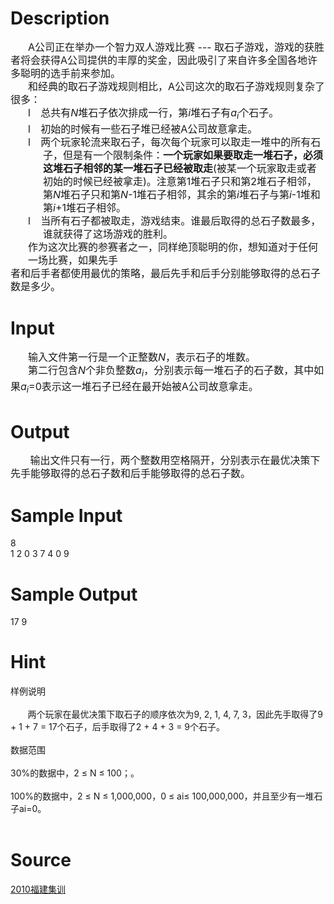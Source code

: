 
# Description

<div class="content"><div style="text-indent: 21pt; line-height: 150%"><span style="font-size: medium">A公司正在举办一个智力双人游戏比赛 --- 取石子游戏，游戏的获胜者将会获得A公司提供的丰厚的奖金，因此吸引了来自许多全国各地许多聪明的选手前来参加。</span></div>
<div style="text-indent: 21pt; line-height: 150%"><span style="font-size: medium">和经典的取石子游戏规则相比，A公司这次的取石子游戏规则复杂了很多：</span></div>
<div style="margin: 0cm 0cm 0pt 39pt; text-indent: -18pt; line-height: 150%"><span style="font-size: medium">l<span style="font: 7pt &#39;Times New Roman&#39;">       </span>总共有<i>N</i>堆石子依次排成一行，第<i>i</i>堆石子有<i>a<sub>i</sub></i>个石子。</span></div>
<div style="margin: 0cm 0cm 0pt 39pt; text-indent: -18pt; line-height: 150%"><span style="font-size: medium">l<span style="font: 7pt &#39;Times New Roman&#39;">       </span>初始的时候有一些石子堆已经被A公司故意拿走。</span></div>
<div style="margin: 0cm 0cm 0pt 39pt; text-indent: -18pt; line-height: 150%"><span style="font-size: medium">l<span style="font: 7pt &#39;Times New Roman&#39;">       </span>两个玩家轮流来取石子，每次每个玩家可以取走一堆中的所有石子，但是有一个限制条件：<b>一个玩家如果要取走一堆石子，必须这堆石子相邻的某一堆石子已经被取走</b>(被某一个玩家取走或者初始的时候已经被拿走)。注意第1堆石子只和第2堆石子相邻，第<i>N</i>堆石子只和第<i>N</i>-1堆石子相邻，其余的第<i>i</i>堆石子与第<i>i</i>-1堆和第<i>i</i>+1堆石子相邻。</span></div>
<div style="margin: 0cm 0cm 0pt 39pt; text-indent: -18pt; line-height: 150%"><span style="font-size: medium">l<span style="font: 7pt &#39;Times New Roman&#39;">       </span>当所有石子都被取走，游戏结束。谁最后取得的总石子数最多，谁就获得了这场游戏的胜利。</span></div>
<div style="margin: 0cm 0cm 0pt 21pt; line-height: 150%"><span style="font-size: medium">作为这次比赛的参赛者之一，同样绝顶聪明的你，想知道对于任何一场比赛，如果先手</span></div>
<div style="line-height: 150%"><span style="font-size: medium">者和后手者都使用最优的策略，最后先手和后手分别能够取得的总石子数是多少。</span></div>
<div style="text-indent: 21pt; line-height: 150%" align="left"></div></div>

# Input

<div class="content"><div style="text-indent: 21pt; line-height: 150%" align="left"><span style="font-size: medium">输入文件第一行是一个正整数<i>N</i>，表示石子的堆数。</span></div>
<div style="text-indent: 21pt; line-height: 150%" align="left"><span style="font-size: medium">第二行包含<i>N</i>个非负整数<i>a<sub>i</sub></i>，分别表示每一堆石子的石子数，其中如果<i>a<sub>i</sub></i>=0表示这一堆石子已经在最开始被A公司故意拿走。</span></div>
<div style="line-height: 150%"></div></div>

# Output

<div class="content"><div style="line-height: 150%"><span style="font-size: medium">       输出文件只有一行，两个整数用空格隔开，分别表示在最优决策下先手能够取得的总石子数和后手能够取得的总石子数。</span></div>
<div style="text-indent: 22pt" align="left"></div></div>

# Sample Input

<div class="content"><span class="sampledata">8<br/>
1 2 0 3 7 4 0 9<br/>
</span></div>

# Sample Output

<div class="content"><span class="sampledata"> 17 9<br/>
</span></div>

# Hint

<div class="content"><p></p><p>样例说明<br/><br/>
       两个玩家在最优决策下取石子的顺序依次为9, 2, 1, 4, 7, 3，因此先手取得了9 + 1 + 7 = 17个石子，后手取得了2 + 4 + 3 = 9个石子。<br/><br/>
数据范围<br/><br/>
30%的数据中，2 ≤ N ≤ 100；。<br/><br/>
100%的数据中，2 ≤ N ≤ 1,000,000，0 ≤ ai≤ 100,000,000，并且至少有一堆石子ai=0。<br/><br/>
</p><p></p></div>

# Source

<div class="content"><p><a href="problemset.php?search=2010福建集训">2010福建集训</a></p></div>

